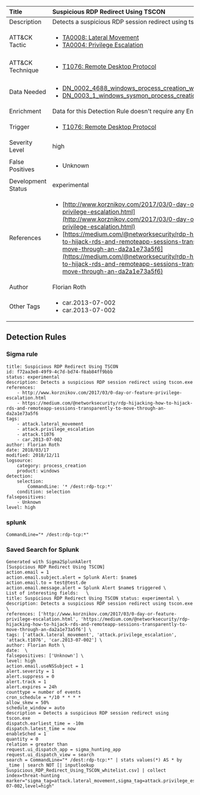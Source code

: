 | Title                | Suspicious RDP Redirect Using TSCON                                                                                                                                                 |
|:---------------------|:------------------------------------------------------------------------------------------------------------------------------------------------------------|
| Description          | Detects a suspicious RDP session redirect using tscon.exe                                                                                                                                           |
| ATT&amp;CK Tactic    |  <ul><li>[TA0008: Lateral Movement](https://attack.mitre.org/tactics/TA0008)</li><li>[TA0004: Privilege Escalation](https://attack.mitre.org/tactics/TA0004)</li></ul>  |
| ATT&amp;CK Technique | <ul><li>[T1076: Remote Desktop Protocol](https://attack.mitre.org/techniques/T1076)</li></ul>  |
| Data Needed          | <ul><li>[DN_0002_4688_windows_process_creation_with_commandline](../Data_Needed/DN_0002_4688_windows_process_creation_with_commandline.md)</li><li>[DN_0003_1_windows_sysmon_process_creation](../Data_Needed/DN_0003_1_windows_sysmon_process_creation.md)</li></ul>  |
| Enrichment           |  Data for this Detection Rule doesn't require any Enrichments.  |
| Trigger              | <ul><li>[T1076: Remote Desktop Protocol](../Triggers/T1076.md)</li></ul>  |
| Severity Level       | high |
| False Positives      | <ul><li>Unknown</li></ul>  |
| Development Status   | experimental |
| References           | <ul><li>[http://www.korznikov.com/2017/03/0-day-or-feature-privilege-escalation.html](http://www.korznikov.com/2017/03/0-day-or-feature-privilege-escalation.html)</li><li>[https://medium.com/@networksecurity/rdp-hijacking-how-to-hijack-rds-and-remoteapp-sessions-transparently-to-move-through-an-da2a1e73a5f6](https://medium.com/@networksecurity/rdp-hijacking-how-to-hijack-rds-and-remoteapp-sessions-transparently-to-move-through-an-da2a1e73a5f6)</li></ul>  |
| Author               | Florian Roth |
| Other Tags           | <ul><li>car.2013-07-002</li><li>car.2013-07-002</li></ul> | 

## Detection Rules

### Sigma rule

```
title: Suspicious RDP Redirect Using TSCON
id: f72aa3e8-49f9-4c7d-bd74-f8ab84ff9bbb
status: experimental
description: Detects a suspicious RDP session redirect using tscon.exe
references:
    - http://www.korznikov.com/2017/03/0-day-or-feature-privilege-escalation.html
    - https://medium.com/@networksecurity/rdp-hijacking-how-to-hijack-rds-and-remoteapp-sessions-transparently-to-move-through-an-da2a1e73a5f6
tags:
    - attack.lateral_movement
    - attack.privilege_escalation
    - attack.t1076
    - car.2013-07-002
author: Florian Roth
date: 2018/03/17
modified: 2018/12/11
logsource:
    category: process_creation
    product: windows
detection:
    selection:
        CommandLine: '* /dest:rdp-tcp:*'
    condition: selection
falsepositives:
    - Unknown
level: high

```





### splunk
    
```
CommandLine="* /dest:rdp-tcp:*"
```






### Saved Search for Splunk

```
Generated with Sigma2SplunkAlert
[Suspicious RDP Redirect Using TSCON]
action.email = 1
action.email.subject.alert = Splunk Alert: $name$
action.email.to = test@test.de
action.email.message.alert = Splunk Alert $name$ triggered \
List of interesting fields:   \
title: Suspicious RDP Redirect Using TSCON status: experimental \
description: Detects a suspicious RDP session redirect using tscon.exe \
references: ['http://www.korznikov.com/2017/03/0-day-or-feature-privilege-escalation.html', 'https://medium.com/@networksecurity/rdp-hijacking-how-to-hijack-rds-and-remoteapp-sessions-transparently-to-move-through-an-da2a1e73a5f6'] \
tags: ['attack.lateral_movement', 'attack.privilege_escalation', 'attack.t1076', 'car.2013-07-002'] \
author: Florian Roth \
date:  \
falsepositives: ['Unknown'] \
level: high
action.email.useNSSubject = 1
alert.severity = 1
alert.suppress = 0
alert.track = 1
alert.expires = 24h
counttype = number of events
cron_schedule = */10 * * * *
allow_skew = 50%
schedule_window = auto
description = Detects a suspicious RDP session redirect using tscon.exe
dispatch.earliest_time = -10m
dispatch.latest_time = now
enableSched = 1
quantity = 0
relation = greater than
request.ui_dispatch_app = sigma_hunting_app
request.ui_dispatch_view = search
search = CommandLine="* /dest:rdp-tcp:*" | stats values(*) AS * by _time | search NOT [| inputlookup Suspicious_RDP_Redirect_Using_TSCON_whitelist.csv] | collect index=threat-hunting marker="sigma_tag=attack.lateral_movement,sigma_tag=attack.privilege_escalation,sigma_tag=attack.t1076,sigma_tag=car.2013-07-002,level=high"
```
